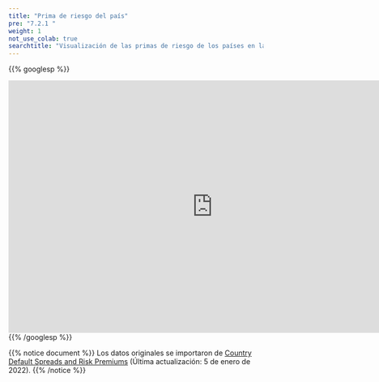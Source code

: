 ```yaml
---
title: "Prima de riesgo del país"
pre: "7.2.1 "
weight: 1
not_use_colab: true
searchtitle: "Visualización de las primas de riesgo de los países en las hojas de Google"
---
```


{{% googlesp %}}
<iframe class="google-sp" width="806" height="498" seamless frameborder="0" scrolling="no" src="https://docs.google.com/spreadsheets/d/e/2PACX-1vT9RKqH4USXRXOZybPdnnrsmyoBF3lyfQT28AzFFryrIl1Kn_0eg2WTGdrIHIMsVpy9mqCplokUBxW5/pubchart?oid=2135214287&amp;format=interactive"></iframe>
{{% /googlesp %}}

{{% notice document %}}
Los datos originales se importaron de [Country Default Spreads and Risk Premiums](https://pages.stern.nyu.edu/~adamodar/New_Home_Page/datafile/ctryprem.html)
(Última actualización: 5 de enero de 2022).
{{% /notice %}}

